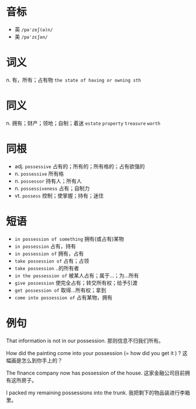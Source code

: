 # 音标

- 英 `/pə'zeʃ(ə)n/`
- 美 `/pə'zɛʃən/`

# 词义

n. 有，所有；占有物
`the state of having or owning sth`

# 同义

n. 拥有；财产；领地；自制；着迷
`estate` `property` `treasure` `worth`

# 同根

- adj. `possessive` 占有的；所有的；所有格的；占有欲强的
- n. `possessive` 所有格
- n. `possessor` 持有人；所有人
- n. `possessiveness` 占有；自制力
- vt. `possess` 控制；使掌握；持有；迷住

# 短语

- `in possession of something` 拥有(或占有)某物
- `in possession` 占有，持有
- `in possession of` 拥有，占有
- `take possession of` 占有；占领
- `take possession` ..的所有者
- `in the possession of` 被某人占有；属于…；为…所有
- `give possession` 使完全占有；转交所有权；给予引渡
- `get possession of` 取得…所有权；拿到
- `come into possession of` 占有某物，拥有

# 例句

That information is not in our possession.
那则信息不归我们所有。

How did the painting come into your possession (= how did you get it ) ?
这幅画是怎么到你手上的？

The finance company now has possession of the house.
这家金融公司目前拥有这所房子。

I packed my remaining possessions into the trunk.
我把剩下的物品装进行李箱里。


